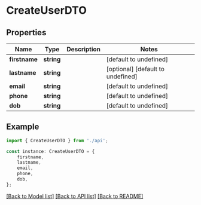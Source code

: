 # CreateUserDTO


## Properties

Name | Type | Description | Notes
------------ | ------------- | ------------- | -------------
**firstname** | **string** |  | [default to undefined]
**lastname** | **string** |  | [optional] [default to undefined]
**email** | **string** |  | [default to undefined]
**phone** | **string** |  | [default to undefined]
**dob** | **string** |  | [default to undefined]

## Example

```typescript
import { CreateUserDTO } from './api';

const instance: CreateUserDTO = {
    firstname,
    lastname,
    email,
    phone,
    dob,
};
```

[[Back to Model list]](../README.md#documentation-for-models) [[Back to API list]](../README.md#documentation-for-api-endpoints) [[Back to README]](../README.md)
